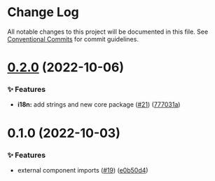 # Change Log

All notable changes to this project will be documented in this file.
See [Conventional Commits](https://conventionalcommits.org) for commit guidelines.

# [0.2.0](https://github.com/Kong/ui-shared-components/compare/vue-sandbox-app@0.1.0...vue-sandbox-app@0.2.0) (2022-10-06)


### ✨ Features

* **i18n:** add strings and new core package ([#21](https://github.com/Kong/ui-shared-components/issues/21)) ([777031a](https://github.com/Kong/ui-shared-components/commit/777031ac73c82a0a023a55af9005f60c030f2f38))





# 0.1.0 (2022-10-03)


### ✨ Features

* external component imports ([#19](https://github.com/Kong/ui-shared-components/issues/19)) ([e0b50d4](https://github.com/Kong/ui-shared-components/commit/e0b50d42b383870f6274ef2f92eb0520902ba840))
